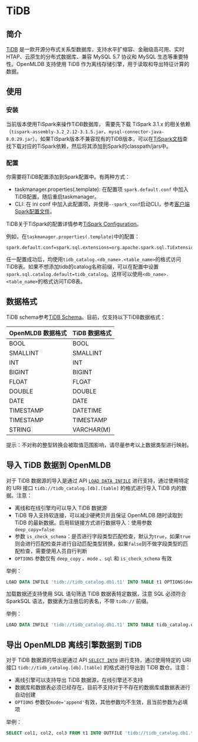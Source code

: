 # TiDB

## 简介

[TiDB](https://docs.pingcap.com/zh/) 是一款开源分布式关系型数据库，支持水平扩缩容、金融级高可用、实时 HTAP、云原生的分布式数据库、兼容 MySQL 5.7 协议和 MySQL 生态等重要特性。OpenMLDB 支持使用 TiDB 作为离线存储引擎，用于读取和导出特征计算的数据。

## 使用

### 安装

当前版本使用TiSpark来操作TiDB数据库， 需要先下载 TiSpark 3.1.x 的相关依赖（`tispark-assembly-3.2_2.12-3.1.5.jar`、`mysql-connector-java-8.0.29.jar`）。如果TiSpark版本不兼容现有的TiDB版本，可以在[TiSpark文档](https://docs.pingcap.com/zh/tidb/stable/tispark-overview)查找下载对应的TiSpark依赖，然后将其添加到Spark的classpath/jars中。


### 配置

你需要将TiDB配置添加到Spark配置中。有两种方式：

- taskmanager.properties(.template): 在配置项 `spark.default.conf` 中加入TiDB配置，随后重启taskmanager。
- CLI: 在 ini conf 中加入此配置项，并使用`--spark_conf`启动CLI，参考[客户端Spark配置文件](../../reference/client_config/client_spark_config.md)。

TiDB关于TiSpark的配置详情参考[TiSpark Configuration](https://docs.pingcap.com/zh/tidb/stable/tispark-overview#tispark-%E9%85%8D%E7%BD%AE)。

例如，在`taskmanager.properties(.template)`中的配置：

```properties
spark.default.conf=spark.sql.extensions=org.apache.spark.sql.TiExtensions;spark.sql.catalog.tidb_catalog=org.apache.spark.sql.catalyst.catalog.TiCatalog;spark.sql.catalog.tidb_catalog.pd.addresses=127.0.0.1:2379;spark.tispark.pd.addresses=127.0.0.1:2379;spark.sql.tidb.addr=127.0.0.1;spark.sql.tidb.port=4000;spark.sql.tidb.user=root;spark.sql.tidb.password=root;
```

任一配置成功后，均使用`tidb_catalog.<db_name>.<table_name>`的格式访问TiDB表。如果不想添加tidb的catalog名称前缀，可以在配置中设置`spark.sql.catalog.default=tidb_catalog`。这样可以使用`<db_name>.<table_name>`的格式访问TiDB表。

## 数据格式

TiDB schema参考[TiDB Schema](https://docs.pingcap.com/zh/tidb/stable/data-type-overview)。目前，仅支持以下TiDB数据格式：

| OpenMLDB 数据格式 | TiDB 数据格式  |
| ----------------- |------------|
| BOOL              | BOOL       |
| SMALLINT          | SMALLINT   |
| INT               | INT        |
| BIGINT            | BIGINT     |
| FLOAT             | FLOAT      |
| DOUBLE            | DOUBLE     |
| DATE              | DATE       |
| TIMESTAMP         | DATETIME   |
| TIMESTAMP         | TIMESTAMP  |
| STRING            | VARCHAR(M) |

提示：不对称的整型转换会被取值范围影响，请尽量参考以上数据类型进行映射。

## 导入 TiDB 数据到 OpenMLDB

对于 TiDB 数据源的导入是通过 API [`LOAD DATA INFILE`](../../openmldb_sql/dml/LOAD_DATA_STATEMENT.md) 进行支持，通过使用特定的 URI 接口 `tidb://tidb_catalog.[db].[table]` 的格式进行导入 TiDB 内的数据。注意：

- 离线和在线引擎均可以导入 TiDB 数据源
- TiDB 导入支持软连接，可以减少硬拷贝并且保证 OpenMLDB 随时读取到 TiDB 的最新数据。启用软链接方式进行数据导入：使用参数 `deep_copy=false`
- 参数 `is_check_schema`：是否进行字段类型匹配检查，默认为`true`，如果`true`则会进行匹配检查并进行自动匹配类型转换，如果`false`则不做字段类型的匹配检查，需要使用人员自行判断
- `OPTIONS` 参数仅有 `deep_copy` 、`mode` 、`sql` 和 `is_check_schema` 有效

举例：

```sql
LOAD DATA INFILE 'tidb://tidb_catalog.db1.t1' INTO TABLE t1 OPTIONS(deep_copy=false);
```

加载数据还支持使用 SQL 语句筛选 TiDB 数据表特定数据，注意 SQL 必须符合 SparkSQL 语法，数据表为注册后的表名，不带 `tidb://` 前缀。

举例：

```sql
LOAD DATA INFILE 'tidb://tidb_catalog.db1.t1' INTO TABLE tidb_catalog.db1.t1 OPTIONS(deep_copy=true, sql='SELECT * FROM tidb_catalog.db1.t1 where key=\"foo\"')
```

## 导出 OpenMLDB 离线引擎数据到 TiDB

对于 TiDB 数据源的导出是通过 API [`SELECT INTO`](../../openmldb_sql/dql/SELECT_INTO_STATEMENT.md) 进行支持，通过使用特定的 URI 接口 `tidb://tidb_catalog.[db].[table]` 的格式进行导出到 TiDB 数仓。注意：

- 离线引擎可以支持导出 TiDB 数据源，在线引擎还不支持
- 数据库和数据表必须已经存在，目前不支持对于不存在的数据库或数据表进行自动创建
- `OPTIONS` 参数仅`mode='append'`有效，其他参数均不生效，且当前参数为必填项

举例：

```sql
SELECT col1, col2, col3 FROM t1 INTO OUTFILE 'tidb://tidb_catalog.db1.t1' options(mode='append');
```
